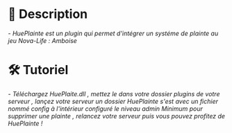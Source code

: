 # 📗 Description
*- HuePlainte est un plugin qui permet d'intégrer un systéme de plainte au jeu Nova-Life : Amboise*
# 🛠️ Tutoriel
*- Téléchargez HuePlaite.dll , mettez le dans votre dossier plugins de votre serveur , lançez votre serveur un dossier HuePlainte s'est avec un fichier nommé config à l'intérieur configuré le niveau admin Minimum pour supprimer une plainte , relancez votre serveur puis vous pouvez profitez de HuePlainte !*
